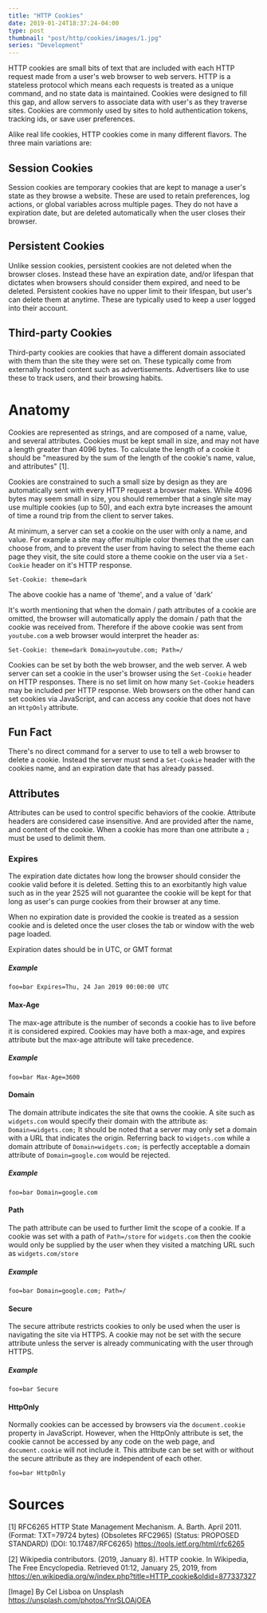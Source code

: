 ```yaml
---
title: "HTTP Cookies"
date: 2019-01-24T18:37:24-04:00
type: post
thumbnail: "post/http/cookies/images/1.jpg"
series: "Development"
---
```


HTTP cookies are small bits of text that are included with each HTTP request made from a user's web browser to web servers. HTTP is a stateless protocol which means each requests is treated as a unique command, and no state data is maintained. Cookies were designed to fill this gap, and allow servers to associate data with user's as they traverse sites. Cookies are commonly used by sites to hold authentication tokens, tracking ids, or save user preferences.

Alike real life cookies, HTTP cookies come in many different flavors. The three main variations are:

## Session Cookies

Session cookies are temporary cookies that are kept to manage a user's state as they browse a website. These are used to retain preferences, log actions, or global variables across multiple pages. They do not have a expiration date, but are deleted automatically when the user closes their browser.

## Persistent Cookies

Unlike session cookies, persistent cookies are not deleted when the browser closes. Instead these have an expiration date, and/or lifespan that dictates when browsers should consider them expired, and need to be deleted. Persistent cookies have no upper limit to their lifespan, but user's can delete them at anytime. These are typically used to keep a user logged into their account.

## Third-party Cookies

Third-party cookies are cookies that have a different domain associated with them than the site they were set on. These typically come from externally hosted content such as advertisements. Advertisers like to use these to track users, and their browsing habits.

# Anatomy

Cookies are represented as strings, and are composed of a name, value, and several attributes. Cookies must be kept small in size, and may not have a length greater than 4096 bytes. To calculate the length of a cookie it should be "measured by the sum of the length of the cookie's name, value, and attributes" [1].

Cookies are constrained to such a small size by design as they are automatically sent with every HTTP request a browser makes. While 4096 bytes may seem small in size, you should remember that a single site may use multiple cookies (up to 50), and each extra byte increases the amount of time a round trip from the client to server takes.

At minimum, a server can set a cookie on the user with only a name, and value. For example a site may offer multiple color themes that the user can choose from, and to prevent the user from having to select the theme each page they visit, the site could store a theme cookie on the user via a `Set-Cookie` header on it's HTTP response.

```http
Set-Cookie: theme=dark
```

The above cookie has a name of 'theme', and a value of 'dark'

It's worth mentioning that when the domain / path attributes of a cookie are omitted, the browser will automatically apply the domain / path that the cookie was received from. Therefore if the above cookie was sent from `youtube.com` a web browser would interpret the header as:

```http
Set-Cookie: theme=dark Domain=youtube.com; Path=/
```

Cookies can be set by both the web browser, and the web server. A web server can set a cookie in the user's browser using the `Set-Cookie` header on HTTP responses. There is no set limit on how many `Set-Cookie` headers may be included per HTTP response. Web browsers on the other hand can set cookies via JavaScript, and can access any cookie that does not have an `HttpOnly` attribute.

## Fun Fact

There's no direct command for a server to use to tell a web browser to delete a cookie. Instead the server must send a `Set-Cookie` header with the cookies name, and an expiration date that has already passed.

## Attributes

Attributes can be used to control specific behaviors of the cookie. Attribute headers are considered case insensitive. And are provided after the name, and content of the cookie. When a cookie has more than one attribute a `;` must be used to delimit them.

### Expires

The expiration date dictates how long the browser should consider the cookie valid before it is deleted. Setting this to an exorbitantly high value such as in the year 2525 will not
guarantee the cookie will be kept for that long as user's can purge cookies from their browser at any time.

When no expiration date is provided the cookie is treated as a session cookie and is deleted once the user closes the tab or window with the web page loaded.

Expiration dates should be in UTC, or GMT format

##### Example

```http
foo=bar Expires=Thu, 24 Jan 2019 00:00:00 UTC
```

#### Max-Age

The max-age attribute is the number of seconds a cookie has to live before it is considered expired. Cookies may have both a max-age, and expires attribute but the max-age attribute will take precedence.

##### Example

```http
foo=bar Max-Age=3600
```

#### Domain

The domain attribute indicates the site that owns the cookie. A site such as `widgets.com` would specify their domain with the attribute as: `Domain=widgets.com;` It should be noted that a server may only set a domain with a URL that indicates the origin. Referring back to `widgets.com` while a domain attribute of `Domain=widgets.com;` is perfectly acceptable a domain attribute of `Domain=google.com` would be rejected.

##### Example

```http
foo=bar Domain=google.com
```

#### Path

The path attribute can be used to further limit the scope of a cookie. If a cookie was set with a path of `Path=/store` for `widgets.com` then the cookie would only be supplied by the user when they visited a matching URL such as `widgets.com/store`

##### Example

```http
foo=bar Domain=google.com; Path=/
```

#### Secure

The secure attribute restricts cookies to only be used when the user is navigating the site via HTTPS. A cookie may not be set with the secure attribute unless the server is already communicating with the user through HTTPS.

##### Example

```http
foo=bar Secure
```

#### HttpOnly

Normally cookies can be accessed by browsers via the `document.cookie` property in JavaScript. However, when the HttpOnly attribute is set, the cookie cannot be accessed by any code on the web page, and `document.cookie` will not include it. This attribute can be set with or without the secure attribute as they are independent of each other.

```http
foo=bar HttpOnly
```

# Sources

[1] RFC6265 HTTP State Management Mechanism. A. Barth. April 2011. (Format: TXT=79724 bytes) (Obsoletes RFC2965) (Status: PROPOSED STANDARD) (DOI: 10.17487/RFC6265)
https://tools.ietf.org/html/rfc6265

[2] Wikipedia contributors. (2019, January 8). HTTP cookie. In Wikipedia, The Free Encyclopedia. Retrieved 01:12, January 25, 2019, from https://en.wikipedia.org/w/index.php?title=HTTP_cookie&oldid=877337327

[Image] By Cel Lisboa on Unsplash
https://unsplash.com/photos/YnrSLOAjOEA
